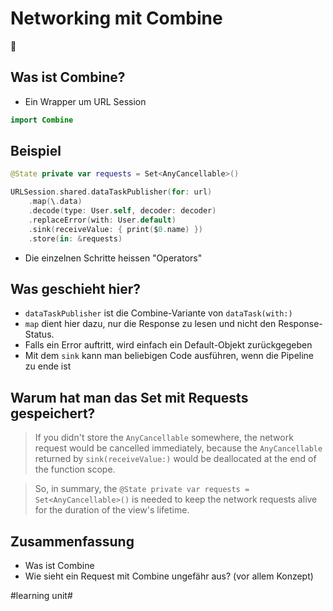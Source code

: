 # Networking mit Combine
👭

## Was ist Combine?

- Ein Wrapper um URL Session

```swift
import Combine
```

## Beispiel

```swift
@State private var requests = Set<AnyCancellable>()

URLSession.shared.dataTaskPublisher(for: url)
    .map(\.data)
    .decode(type: User.self, decoder: decoder)
    .replaceError(with: User.default)
    .sink(receiveValue: { print($0.name) })
    .store(in: &requests)
```

- Die einzelnen Schritte heissen "Operators"

## Was geschieht hier?

- `dataTaskPublisher` ist die Combine-Variante von `dataTask(with:)`
- `map` dient hier dazu, nur die Response zu lesen und nicht den Response-Status.
- Falls ein Error auftritt, wird einfach ein Default-Objekt zurückgegeben
- Mit dem `sink` kann man beliebigen Code ausführen, wenn die Pipeline zu ende ist

## Warum hat man das Set mit Requests gespeichert?

> If you didn't store the `AnyCancellable` somewhere, the network request would be cancelled immediately, because the `AnyCancellable` returned by `sink(receiveValue:)` would be deallocated at the end of the function scope.

> So, in summary, the `@State private var requests = Set<AnyCancellable>()` is needed to keep the network requests alive for the duration of the view's lifetime.

## Zusammenfassung
- Was ist Combine
- Wie sieht ein Request mit Combine ungefähr aus? (vor allem Konzept)


#learning unit#